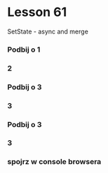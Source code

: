 # Lesson 61
SetState - async and merge

### Podbij o 1
### 2
### Podbij o 3
### 3
### Podbij o 3
### 3
### spojrz w console browsera